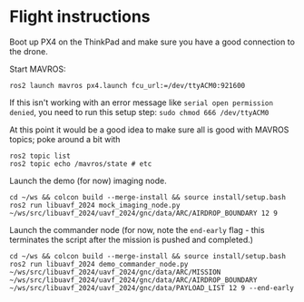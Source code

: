 # Flight instructions

Boot up PX4 on the ThinkPad and make sure you have a good connection to the drone.

Start MAVROS:

```
ros2 launch mavros px4.launch fcu_url:=/dev/ttyACM0:921600
```

If this isn't working with an error message like `serial open permission denied`, you need to run this setup step: `sudo chmod 666 /dev/ttyACM0`

At this point it would be a good idea to make sure all is good with MAVROS topics; poke around a bit with

```
ros2 topic list
ros2 topic echo /mavros/state # etc
```


Launch the demo (for now) imaging node.

```
cd ~/ws && colcon build --merge-install && source install/setup.bash
ros2 run libuavf_2024 mock_imaging_node.py ~/ws/src/libuavf_2024/uavf_2024/gnc/data/ARC/AIRDROP_BOUNDARY 12 9
```

Launch the commander node (for now, note the `end-early` flag - this terminates the script after the mission is pushed and completed.) 

```
cd ~/ws && colcon build --merge-install && source install/setup.bash
ros2 run libuavf_2024 demo_commander_node.py ~/ws/src/libuavf_2024/uavf_2024/gnc/data/ARC/MISSION ~/ws/src/libuavf_2024/uavf_2024/gnc/data/ARC/AIRDROP_BOUNDARY ~/ws/src/libuavf_2024/uavf_2024/gnc/data/PAYLOAD_LIST 12 9 --end-early
```
